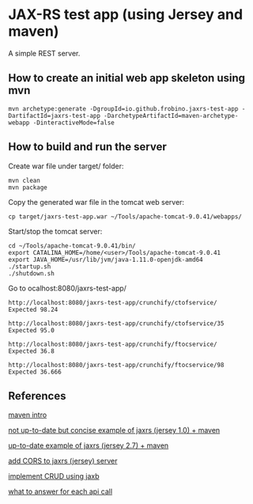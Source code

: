 # JAX-RS test app (using Jersey and maven)

A simple REST server.

## How to create an initial web app skeleton using mvn

```
mvn archetype:generate -DgroupId=io.github.frobino.jaxrs-test-app -DartifactId=jaxrs-test-app -DarchetypeArtifactId=maven-archetype-webapp -DinteractiveMode=false
```

## How to build and run the server

Create war file under target/ folder:
```
mvn clean
mvn package
```

Copy the generated war file in the tomcat web server:
```
cp target/jaxrs-test-app.war ~/Tools/apache-tomcat-9.0.41/webapps/
```

Start/stop the tomcat server:
```
cd ~/Tools/apache-tomcat-9.0.41/bin/
export CATALINA_HOME=/home/<user>/Tools/apache-tomcat-9.0.41
export JAVA_HOME=/usr/lib/jvm/java-1.11.0-openjdk-amd64
./startup.sh
./shutdown.sh
```

Go to ocalhost:8080/jaxrs-test-app/

```
http://localhost:8080/jaxrs-test-app/crunchify/ctofservice/
Expected 98.24

http://localhost:8080/jaxrs-test-app/crunchify/ctofservice/35
Expected 95.0

http://localhost:8080/jaxrs-test-app/crunchify/ftocservice/
Expected 36.8

http://localhost:8080/jaxrs-test-app/crunchify/ftocservice/98
Expected 36.666
```

## References

[maven intro](https://maven.apache.org/guides/getting-started/maven-in-five-minutes.html)

[not up-to-date but concise example of jaxrs (jersey 1.0) + maven](https://crunchify.com/how-to-build-restful-service-with-java-using-jax-rs-and-jersey/)

[up-to-date example of jaxrs (jersey 2.7) + maven](https://github.com/naveenvemulapalli/test-jersey-rest-maven-tomcat)

[add CORS to jaxrs (jersey) server](https://crunchify.com/what-is-cross-origin-resource-sharing-cors-how-to-add-it-to-your-java-jersey-web-server/)

[implement CRUD using jaxb](https://www.vogella.com/tutorials/REST/article.html)

[what to answer for each api call](https://www.vinaysahni.com/best-practices-for-a-pragmatic-restful-api)